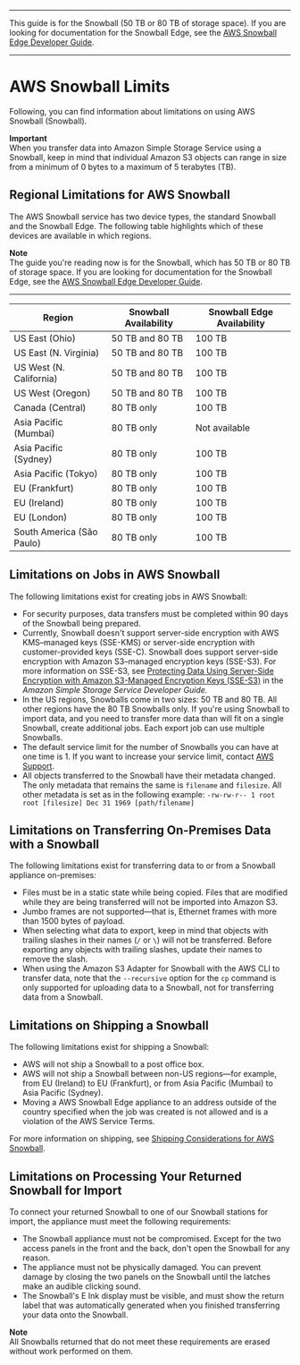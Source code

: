 --------

This guide is for the Snowball \(50 TB or 80 TB of storage space\)\. If you are looking for documentation for the Snowball Edge, see the [AWS Snowball Edge Developer Guide](http://docs.aws.amazon.com/snowball/latest/developer-guide/whatisedge.html)\.

--------

# AWS Snowball Limits<a name="limits"></a>

Following, you can find information about limitations on using AWS Snowball \(Snowball\)\.

**Important**  
When you transfer data into Amazon Simple Storage Service using a Snowball, keep in mind that individual Amazon S3 objects can range in size from a minimum of 0 bytes to a maximum of 5 terabytes \(TB\)\.

## Regional Limitations for AWS Snowball<a name="region-limits"></a>

The AWS Snowball service has two device types, the standard Snowball and the Snowball Edge\. The following table highlights which of these devices are available in which regions\. 

**Note**  
The guide you're reading now is for the Snowball, which has 50 TB or 80 TB of storage space\. If you are looking for documentation for the Snowball Edge, see the [AWS Snowball Edge Developer Guide](http://docs.aws.amazon.com/snowball/latest/developer-guide/whatisedge.html)\.


****  

| Region | Snowball Availability | Snowball Edge Availability | 
| --- | --- | --- | 
| US East \(Ohio\) | 50 TB and 80 TB | 100 TB | 
| US East \(N\. Virginia\) | 50 TB and 80 TB | 100 TB | 
| US West \(N\. California\) | 50 TB and 80 TB | 100 TB | 
| US West \(Oregon\) | 50 TB and 80 TB | 100 TB | 
| Canada \(Central\) | 80 TB only | 100 TB | 
| Asia Pacific \(Mumbai\) | 80 TB only | Not available | 
| Asia Pacific \(Sydney\) | 80 TB only | 100 TB | 
| Asia Pacific \(Tokyo\) | 80 TB only | 100 TB | 
| EU \(Frankfurt\) | 80 TB only | 100 TB | 
| EU \(Ireland\) | 80 TB only | 100 TB | 
| EU \(London\) | 80 TB only | 100 TB | 
| South America \(São Paulo\) | 80 TB only | 100 TB | 

## Limitations on Jobs in AWS Snowball<a name="job-limits"></a>

The following limitations exist for creating jobs in AWS Snowball:
+ For security purposes, data transfers must be completed within 90 days of the Snowball being prepared\.
+ Currently, Snowball doesn't support server\-side encryption with AWS KMS–managed keys \(SSE\-KMS\) or server\-side encryption with customer\-provided keys \(SSE\-C\)\. Snowball does support server\-side encryption with Amazon S3–managed encryption keys \(SSE\-S3\)\. For more information on SSE\-S3, see [Protecting Data Using Server\-Side Encryption with Amazon S3\-Managed Encryption Keys \(SSE\-S3\)](http://docs.aws.amazon.com/AmazonS3/latest/dev/UsingServerSideEncryption.html) in the *Amazon Simple Storage Service Developer Guide\.*
+ In the US regions, Snowballs come in two sizes: 50 TB and 80 TB\. All other regions have the 80 TB Snowballs only\. If you're using Snowball to import data, and you need to transfer more data than will fit on a single Snowball, create additional jobs\. Each export job can use multiple Snowballs\.
+ The default service limit for the number of Snowballs you can have at one time is 1\. If you want to increase your service limit, contact [AWS Support](https://aws.amazon.com/premiumsupport/)\.
+ All objects transferred to the Snowball have their metadata changed\. The only metadata that remains the same is `filename` and `filesize`\. All other metadata is set as in the following example: `-rw-rw-r-- 1 root root [filesize] Dec 31 1969 [path/filename]`

## Limitations on Transferring On\-Premises Data with a Snowball<a name="transfer-limits"></a>

The following limitations exist for transferring data to or from a Snowball appliance on\-premises:
+ Files must be in a static state while being copied\. Files that are modified while they are being transferred will not be imported into Amazon S3\.
+ Jumbo frames are not supported—that is, Ethernet frames with more than 1500 bytes of payload\.
+ When selecting what data to export, keep in mind that objects with trailing slashes in their names \(`/` or `\`\) will not be transferred\. Before exporting any objects with trailing slashes, update their names to remove the slash\.
+ When using the Amazon S3 Adapter for Snowball with the AWS CLI to transfer data, note that the `--recursive` option for the `cp` command is only supported for uploading data to a Snowball, not for transferring data from a Snowball\.

## Limitations on Shipping a Snowball<a name="shipping-limits"></a>

The following limitations exist for shipping a Snowball:
+ AWS will not ship a Snowball to a post office box\.
+ AWS will not ship a Snowball between non\-US regions—for example, from EU \(Ireland\) to EU \(Frankfurt\), or from Asia Pacific \(Mumbai\) to Asia Pacific \(Sydney\)\.
+ Moving a AWS Snowball Edge appliance to an address outside of the country specified when the job was created is not allowed and is a violation of the AWS Service Terms\.

For more information on shipping, see [Shipping Considerations for AWS Snowball](shipping.md)\.

## Limitations on Processing Your Returned Snowball for Import<a name="return-limits"></a>

To connect your returned Snowball to one of our Snowball stations for import, the appliance must meet the following requirements:
+ The Snowball appliance must not be compromised\. Except for the two access panels in the front and the back, don't open the Snowball for any reason\.
+ The appliance must not be physically damaged\. You can prevent damage by closing the two panels on the Snowball until the latches make an audible clicking sound\.
+ The Snowball's E Ink display must be visible, and must show the return label that was automatically generated when you finished transferring your data onto the Snowball\.

**Note**  
All Snowballs returned that do not meet these requirements are erased without work performed on them\.